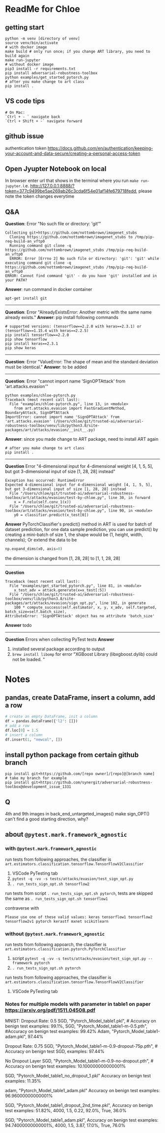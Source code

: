 # ReadMe for Chloe

## getting start
```shell
python -m venv [directory of venv]
source venv/bin/activate
# with docker image
make build # only run once; if you change ART library, you need to build again
make run-jupyter
# without docker image
pip3 install -r requirements.txt
pip install adversarial-robustness-toolbox
python examples/get_started_pytorch.py
# after you make change to art class
pip install .
```
## VS code tips
``` text
# On Mac:
`Ctrl + - ` navigate back
`Ctrl + Shift + -` navigate forward
```

## github issue
authentication token
https://docs.github.com/en/authentication/keeping-your-account-and-data-secure/creating-a-personal-access-token
## Open Jyupter Notebook on local

In browser
enter url that shows in the terminal where you run `make run-jupyter`. i.e. http://127.0.0.1:8888/?token=377c9499be5ae269ab26c3cda6f54e01af14fe679718fedd, please note the token changes everytime

## Q&A
**Question**: Error "No such file or directory: 'git'"
```shell
Collecting git+https://github.com/nottombrown/imagenet_stubs
  Cloning https://github.com/nottombrown/imagenet_stubs to /tmp/pip-req-build-an_vftp0
  Running command git clone -q https://github.com/nottombrown/imagenet_stubs /tmp/pip-req-build-an_vftp0
  ERROR: Error [Errno 2] No such file or directory: 'git': 'git' while executing command git clone -q https://github.com/nottombrown/imagenet_stubs /tmp/pip-req-build-an_vftp0
ERROR: Cannot find command 'git' - do you have 'git' installed and in your PATH?
```
**Answer**: run command in docker container
```shell
apt-get install git
```

----
**Question**: Error "AlreadyExistsError: Another metric with the same name already exists."
**Answer**: pip install following commands
```shell
# supported versions: (tensorflow==2.2.0 with keras==2.3.1) or (tensorflow==1.15.4 with keras==2.2.5)
pip install tensorflow==2.2.0
pip show tensorflow
pip install keras==2.3.1
pip show keras
```
----
**Question**: Error "ValueError: The shape of mean and the standard deviation must be identical."
**Answer**: to be added

---

**Question**: Error "cannot import name 'SignOPTAttack' from 'art.attacks.evasion'"
```shell
python examples/chloe-pytorch.py 
Traceback (most recent call last):
  File "examples/chloe-pytorch.py", line 13, in <module>
    from art.attacks.evasion import FastGradientMethod, BoundaryAttack, SignOPTAttack
ImportError: cannot import name 'SignOPTAttack' from 'art.attacks.evasion' (/Users/chloe/git/trusted-ai/adversarial-robustness-toolbox/venv/lib/python3.8/site-packages/art/attacks/evasion/__init__.py)
```
**Answer**: since you made change to ART package, need to install ART again
```shell
# after you make change to art class
pip install .
```
---

**Question** Error "4-dimensional input for 4-dimensional weight [4, 1, 5, 5], but got 3-dimensional input of size [1, 28, 28] instead"
```shell
Exception has occurred: RuntimeError
Expected 4-dimensional input for 4-dimensional weight [4, 1, 5, 5], but got 3-dimensional input of size [1, 28, 28] instead
  File "/Users/chloe/git/trusted-ai/adversarial-robustness-toolbox/art/attacks/evasion/test-by-chloe.py", line 30, in forward
    x = F.relu(self.conv_1(x))
  File "/Users/chloe/git/trusted-ai/adversarial-robustness-toolbox/art/attacks/evasion/test-by-chloe.py", line 90, in <module>
    y0 = classifier.predict(x_test[0])
```
**Answer** PyTorchClassifier's predict() method in ART is used for batch of dataset prediction, for one data sample prediction, you can use predict() by creating a mini-batch of size 1, the shape would be (1, height, width, channels); Or extend the data to be 
```python
np.expand_dims(x0, axis=0)
```
the dimension is changed from [1, 28, 28] to [1, 1, 28, 28]

---
**Question**
```shell
Traceback (most recent call last):
  File "examples/get_started_pytorch.py", line 81, in <module>
    x_test_adv = attack.generate(x=x_test[:5])
  File "/Users/chloe/git/trusted-ai/adversarial-robustness-toolbox/venv/lib/python3.8/site-packages/art/attacks/evasion/sign_opt.py", line 102, in generate
    100 * compute_success(self.estimator, x, y, x_adv, self.targeted, batch_size=self.batch_size),
AttributeError: 'SignOPTAttack' object has no attribute 'batch_size'
```
**Answer**
todo

---
**Question**
Errors when collecting PyTest tests
**Answer**
1. installed several package according to output
2. `brew install libomp` for error "XGBoost Library (libxgboost.dylib) could not be loaded. "

# Notes
## pandas, create DataFrame, insert a column, add a row
```python
# create an empty DataFrame, init a column 
df = pandas.DataFrame({'l2': []}) 
# add a row
df.loc[0] = 1.5
# insert a column 
df.insert(1, "newcol", [])
```

## install python package from certain github branch
```shell
pip install git+https://github.com/[repo owner]/[repo]@[branch name]
# take my branch for example
pip install git+https://github.com/synergit/adversarial-robustness-toolbox@development_issue_1331
```

## Q
4th and 9th images in back_end_untargeted_images() make sign_OPT() can't find a good starting direction, why? 

## about `@pytest.mark.framework_agnostic`
### with `@pytest.mark.framework_agnostic`

run tests from following approaches, the classifier is `art.estimators.classification.tensorflow.TensorFlowV2Classifier` 
1. VSCode PyTesting tab
1. `pytest -q -vv -s tests/attacks/evasion/test_sign_opt.py`
1. `. run_tests_sign_opt.sh tensorflow2`


run tests from script `. run_tests_sign_opt.sh pytorch`, tests are skipped
the same as `. run_tests_sign_opt.sh tensorflow1`

contraverse with 
```
Please use one of these valid values: keras tensorflow1 tensorflow2 tensorflow2v1 pytorch kerastf mxnet scikitlearn
```

### without `@pytest.mark.framework_agnostic`

run tests from following appoarch, the classifier is `art.estimators.classification.pytorch.PyTorchClassifier`
1. script `pytest -q -vv -s tests/attacks/evasion/test_sign_opt.py --framework pytorch`
1. `. run_tests_sign_opt.sh pytorch`


run tests from following approaches, the classifier is `art.estimators.classification.tensorflow.TensorFlowV2Classifier` 
1. VSCode PyTesting tab

### Notes for multiple models with parameter in table1 on paper https://arxiv.org/pdf/1511.04508.pdf
MNIST:
Dropout Rate: 0.5
SGD, "Pytorch_Model_table1.pkl", # Accuracy on benign test examples: 99.1%, 
SGD, "Pytorch_Model_table1-m-0.5.pth", #Accuracy on benign test examples: 99.42%
Adam, "Pytorch_Model_table1-adam.pkl", 97.44%

Dropout Rate: 0.75
SGD, "Pytorch_Model_table1-m-0.9-dropout-75p.pth", # Accuracy on benign test SGD, examples: 97.44%

No Dropout Layer
SGD, "Pytorch_Model_table1-m-0.9-no-dropout.pth", #  Accuracy on benign test examples: 10.100000000000001%

SGD, "Pytorch_Model_table1_no_dropout_1.pkl" Accuracy on benign test examples: 11.35%

adam, "Pytorch_Model_table1_adam.pkl" Accuracy on benign test examples: 96.96000000000001%

SGD, "Pytorch_Model_table1_dropout_2nd_time.pkl", Accuracy on benign test examples: 51.82%, 4000, 1.5, 0.22, 92.0%, True, 36.0%

SGD, "Pytorch_Model_table1_adam.pkl", Accuracy on benign test examples: 94.74000000000001%, 4000, 1.5, 3.87, 17.0%, True, 76.0%